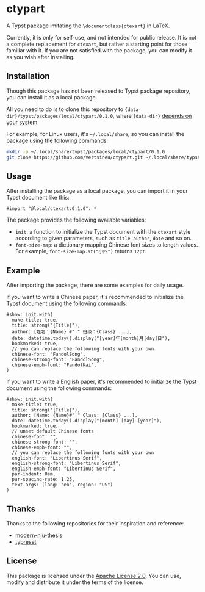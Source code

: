 # ctypart

A Typst package imitating the `\documentclass{ctexart}` in LaTeX.

Currently, it is only for self-use, and not intended for public release. It is not a complete replacement for `ctexart`, but rather a starting point for those familiar with it. If you are not satisfied with the package, you can modify it as you wish after installing.

## Installation

Though this package has not been released to Typst package repository, you can install it as a local package.

All you need to do is to clone this repository to `{data-dir}/typst/packages/local/ctypart/0.1.0`, where `{data-dir}` [depends on your system](https://github.com/typst/packages#local-packages).

For example, for Linux users, it's `~/.local/share`, so  you can install the package using the following commands:

```bash
mkdir -p ~/.local/share/typst/packages/local/ctypart/0.1.0
git clone https://github.com/Vertsineu/ctypart.git ~/.local/share/typst/packages/local/ctypart/0.1.0
```

## Usage

After installing the package as a local package, you can import it in your Typst document like this:

```typst
#import "@local/ctexart:0.1.0": *
```

The package provides the following available variables:

- `init`: a function to initialize the Typst document with the `ctexart` style according to given parameters, such as `title`, `author`, `date` and so on.
- `font-size-map`: a dictionary mapping Chinese font sizes to length values. For example, `font-size-map.at("小四")` returns `12pt`.

## Example

After importing the package, there are some examples for daily usage.

If you want to write a Chinese paper, it's recommended to initialize the Typst document using the following commands:

```typ
#show: init.with(
  make-title: true,
  title: strong("{Title}"),
  author: [姓名：{Name} #" " 班级：{Class} ...],
  date: datetime.today().display("[year]年[month]月[day]日"),
  bookmarked: true,
  // you can replace the following fonts with your own
  chinese-font: "FandolSong",
  chinese-strong-font: "FandolSong",
  chinese-emph-font: "FandolKai",
)
```

If you want to write a English paper, it's recommended to initialize the Typst document using the following commands:

```typ
#show: init.with(
  make-title: true,
  title: strong("{Title}"),
  author: [Name: {Name}#" " Class: {Class} ...],
  date: datetime.today().display("[month]-[day]-[year]"),
  bookmarked: true,
  // unset default Chinese fonts
  chinese-font: "",
  chinese-strong-font: "",
  chinese-emph-font: "",
  // you can replace the following fonts with your own
  english-font: "Libertinus Serif",
  english-strong-font: "Libertinus Serif",
  english-emph-font: "Libertinus Serif",
  par-indent: 0em,
  par-spacing-rate: 1.25,
  text-args: (lang: "en", region: "US")
)
```

## Thanks

Thanks to the following repositories for their inspiration and reference:

- [modern-nju-thesis](https://github.com/nju-lug/modern-nju-thesis)
- [typreset](https://github.com/Fr4nk1inCs/typreset)

## License

This package is licensed under the [Apache License 2.0](https://www.apache.org/licenses/LICENSE-2.0). You can use, modify and distribute it under the terms of the license.
